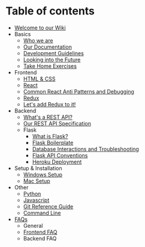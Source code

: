 # Table of contents

* [Welcome to our Wiki](README.md)
* Basics
  * [Who we are](basics/who-we-are.md)
  * [Our Documentation](basics/our-documentation.md)
  * [Development Guidelines](basics/development-guidelines.md)
  * [Looking into the Future](basics/looking-into-the-future.md)
  * [Take Home Exercises](basics/untitled.md)
* Frontend
  * [HTML & CSS](frontend/html-and-css.md)
  * [React](frontend/untitled.md)
  * [Common React Anti Patterns and Debugging](frontend/common-react-anti-patterns-and-debugging.md)
  * [Redux](frontend/redux.md)
  * [Let's add Redux to it!](frontend/untitled-1.md)
* Backend
  * [What's a REST API?](untitled/untitled.md)
  * [Our REST API Specification](untitled/our-rest-api-specification.md)
  * Flask
    * [What is Flask?](untitled/flask/what-is-flask.md)
    * [Flask Boilerplate](untitled/flask/flask-boilerplate.md)
    * [Database Interactions and Troubleshooting](untitled/flask/untitled.md)
    * [Flask API Conventions](untitled/flask/flask-api-conventions.md)
    * [Heroku Deployment](untitled/flask/heroku-deployment.md)
* Setup & Installation
  * [Windows Setup](setup-and-installation/windows-setup.md)
  * [Mac Setup](setup-and-installation/mac-setup.md)
* Other
  * [Python](untitled-1/python.md)
  * [Javascript](untitled-1/untitled.md)
  * [Git Reference Guide](untitled-1/git-reference-guide.md)
  * [Command Line](untitled-1/untitled-1.md)
* [FAQs](faqs/README.md)
  * General
  * [Frontend FAQ](faqs/frontend-faq.md)
  * Backend FAQ

